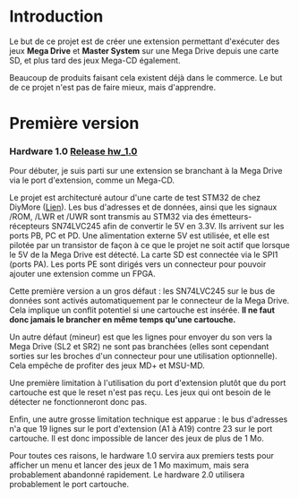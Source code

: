 # Introduction

Le but de ce projet est de créer une extension permettant d'exécuter des jeux **Mega Drive** et **Master System** sur une Mega Drive depuis une carte SD, et plus tard des jeux Mega-CD également.

Beaucoup de produits faisant cela existent déjà dans le commerce. Le but de ce projet n'est pas de faire mieux, mais d'apprendre.

# Première version

### Hardware 1.0 [Release hw_1.0](https://github.com/Pilou44/mega-sd/releases/tag/hw_1.0)

Pour débuter, je suis parti sur une extension se branchant à la Mega Drive via le port d'extension, comme un Mega-CD.

Le projet est architecturé autour d'une carte de test STM32 de chez DiyMore ([Lien](https://www.diymore.cc/products/stm32f4-discovery-stm32f407vgt6-microcontroller-32bit-flash-mcu-arm-cortex-m4-core-development-board?_pos=33&_sid=8834dc3dc&_ss=r)). 
Les bus d'adresses et de données, ainsi que les signaux /ROM, /LWR et /UWR sont transmis au STM32 via des émetteurs-récepteurs SN74LVC245 afin de convertir le 5V en 3.3V. Ils arrivent sur les ports PB, PC et PD.
Une alimentation externe 5V est utilisée, et elle est pilotée par un transistor de façon à ce que le projet ne soit actif que lorsque le 5V de la Mega Drive est détecté.
La carte SD est connectée via le SPI1 (ports PA).
Les ports PE sont dirigés vers un connecteur pour pouvoir ajouter une extension comme un FPGA.

Cette première version a un gros défaut : les SN74LVC245 sur le bus de données sont activés automatiquement par le connecteur de la Mega Drive. Cela implique un conflit potentiel si une cartouche est insérée. **Il ne faut donc jamais le brancher en même temps qu'une cartouche.**

Un autre défaut (mineur) est que les lignes pour envoyer du son vers la Mega Drive (SL2 et SR2) ne sont pas branchées (elles sont cependant sorties sur les broches d'un connecteur pour une utilisation optionnelle). Cela empêche de profiter des jeux MD+ et MSU-MD.

Une première limitation à l'utilisation du port d'extension plutôt que du port cartouche est que le reset n'est pas reçu. Les jeux qui ont besoin de le détecter ne fonctionneront donc pas.

Enfin, une autre grosse limitation technique est apparue : le bus d'adresses n'a que 19 lignes sur le port d'extension (A1 à A19) contre 23 sur le port cartouche. Il est donc impossible de lancer des jeux de plus de 1 Mo.

Pour toutes ces raisons, le hardware 1.0 servira aux premiers tests pour afficher un menu et lancer des jeux de 1 Mo maximum, mais sera probablement abandonné rapidement. Le hardware 2.0 utilisera probablement le port cartouche.
